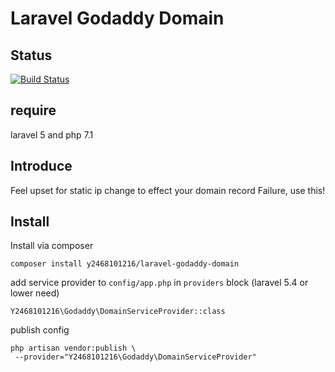 # Laravel Godaddy Domain

## Status

<a href="https://travis-ci.org/y2468101216/laravel-godaddy-domain.svg">
    <img src="https://api.travis-ci.org/y2468101216/laravel-godaddy-domain.svg" alt="Build Status">
</a>

## require

laravel 5 and php 7.1

## Introduce

Feel upset for static ip change to effect your domain record Failure, use this!

## Install

Install via composer

```
composer install y2468101216/laravel-godaddy-domain
```

add service provider to `config/app.php` in `providers` block (laravel 5.4 or lower need)

```
Y2468101216\Godaddy\DomainServiceProvider::class
```

publish config

```
php artisan vendor:publish \
 --provider="Y2468101216\Godaddy\DomainServiceProvider"
```